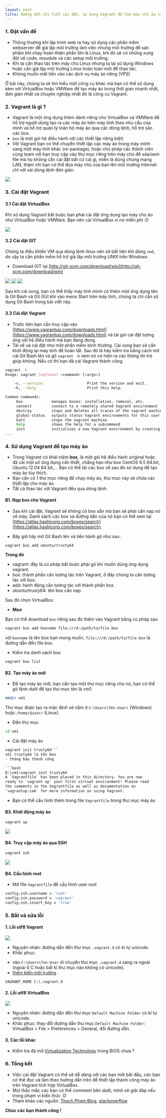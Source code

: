 ```yaml
---
layout: post
title: Hướng dẫn chi tiết cài đặt, sử dụng Vagrant để tạo máy chủ ảo trên Windows
---
```

### 1. Đặt vấn đề
- Thông thường khi lập trình web ta hay sử dụng các phần mềm webserver để giả lập môi trường làm việc nhưng môi trường để sản phẩm khi chạy hoàn thiện phần lớn  là Linux, khi đó sẽ có những xung đột về code, moudule và các setup môi trường.
- Khi ta cần thao tác trên máy chủ Linux nhưng ta lại sử dụng Windows hoặc cần giả lập môi trường Linux hoàn toàn mới để thao tác.
- Không muốn mất tiền vào các dịch vụ máy ảo riêng (VPS)

Ở bài này, chúng ta sẽ tìm hiểu một công cụ khác mà bạn có thể sử dụng kèm với VirtualBox hoặc VMWare để tạo máy ảo trong thời gian nhanh nhất, đơn giản nhất và chuyên nghiệp nhất đó là công cụ Vagrant.

### 2. Vagrant là gì ?

- Vagrant là một ứng dụng thêm dành riêng cho VirtualBox và VMWare để hỗ trợ người dùng tạo ra các máy ảo trên máy tính theo nhu cầu của mình và hỗ trợ quản lý toàn bộ máy ảo qua các dòng lệnh, hỗ trợ sẵn các box.
- `box` là một gói hệ điều hành với các thiết lập riêng biệt)
- Với Vagrant bạn có thể chuyển thiết lập các máy ảo trong máy mình sang một máy tính khác (re-package), hoặc cho phép các thành viên cùng team với bạn truy cập vào thư mục riêng trên máy chủ để sửa/xem file mà họ không cần cài đặt bất cứ cái gì, miễn là dùng chung mạng LAN, thậm chí bạn có thể đưa máy chủ của bạn lên môi trường internet chỉ với vài dòng lệnh đơn giản.

![](/images/logo_vagrant.png)

### 3. Cài đặt Vagrant
#### 3.1 Cài đặt VirtualBox
Khi sử dụng Vagrant bắt buộc bạn phải cài đặt ứng dụng tạo máy chủ ảo như VirtualBox hoặc VMWare. Bạn nên cài VirtualBox vì nó miễn phí :D

![](/images/virtual-box.png)

#### 3.2 Cài đặt GIT

Chúng ta điều khiển VM qua dòng lệnh linux nên sẽ bất tiện khi dùng `cmd`, do vậy ta cần phần mềm hỗ trợ giả lập môi trường UNIX trên Windows 

- Download GIT tại [http://git-scm.com/download/win](http://git-scm.com/download/win)

![](/images/git-1.png)
![](/images/git-2.png)
![](/images/git-3.png)

Sau khi cài xong, bạn có thể thấy máy tính mình có thêm một ứng dụng tên là Git Bash và Git GUI khi vào menu Start trên máy tính, chúng ta chỉ cần sử dụng Git Bash trong bài viết này.

#### 3.3 Cài đặt Vagrant
- Trước tiên bạn cần truy cập vào [https://www.vagrantup.com/downloads.html](https://www.vagrantup.com/downloads.html) và tải gói cài đặt tương ứng với hệ điều hành mà bạn đang dùng.
- Tải về và cài đặt như một phần mềm bình thường. Cài xong bạn sẽ cần khởi động lại máy tính để hoàn tất. Sau đó là hãy kiểm tra bằng cách mở cái Git Bash lên và gõ `vagrant -h` xem nó có hiện ra các thông tin trợ giúp không. Nếu có thì bạn đã cài Vagrant thành công.

```bash
vagrant -h
Usage: vagrant [options] <command> [<args>]

    -v, --version                    Print the version and exit.
    -h, --help                       Print this help.

Common commands:
     box             manages boxes: installation, removal, etc.
     connect         connect to a remotely shared Vagrant environment
     destroy         stops and deletes all traces of the vagrant machine
     global-status   outputs status Vagrant environments for this user
     halt            stops the vagrant machine
     help            shows the help for a subcommand
     init            initializes a new Vagrant environment by creating a Vagrant
...
```

### 4. Sử dụng Vagrant để tạo máy ảo 

- Trong Vagrant có khái niệm **box**, là một gói hệ điều hành original hoặc đã cài một số ứng dụng cần thiết, chẳng hạn như box CentOS 6.5 64.bit, Ubuntu 12.04 64 bit,... Bạn có thể tải các box về sau đó sử dụng để tạo máy ảo tùy thích.
- Bạn cần có 1 thư mục riêng để chạy máy ảo, thư mục này sẽ chứa các thiết lập cho máy ảo.
- Tất cả thao tác với Vagrant đều qua dòng lệnh.

#### B1. Nạp box cho Vagrant

- Sau khi cài đặt, Vagrant sẽ không có box sẵn mà bạn sẽ phải cần nạp nó về máy. Danh sách các box và đường dẫn của nó bạn có thể xem tại [https://atlas.hashicorp.com/boxes/search](https://atlas.hashicorp.com/boxes/search).

- Bây giờ hãy mở Git Bash lên và tiến hành gõ như sau:

```bash
vagrant box add ubuntu/trusty64
```

**Trong đó**

 + vagrant: đây là cú pháp bắt buộc phải gõ khi muốn dùng ứng dụng vagrant.
 + box: thành phần cần tương tác trên Vagrant, ở đây chúng ta cần tương tác với box.
 + add: hành động cần tương tác với thành phần box.
 + ubuntu/trusty64: tên box cần nạp.

Sau đó chọn VirtualBox.

- **Mẹo**

Bạn có thể download `box` riêng sau đó thêm vào Vagrant bằng cú pháp sau

```bash
vagrant box add boxname file:///d:/path/to/file.box
```

với `boxname` là tên box bạn mong muốn, `file:///d:/path/to/file.box` là đường dẫn đến file box.

- Kiểm tra danh sách box

```bash
vagrant box list
```

#### B2. Tạo máy ảo mới 

- Để tạo máy ảo mới, bạn cần tạo một thư mục riêng cho nó, bạn có thể gõ lệnh dưới để tạo thư mục tên là vm1:

```bash
mkdir vm1
```

Thư mục được tạo ra mặc định sẽ nằm ở `C:\Users\Tên-User\` (Windows) hoặc `/home/$user/` (Linux).

- Đến thư mục 

```bash
cd vm1
```

- Cài đặt máy ảo

```bash
vagrant init trusty64```
với trusty64 là tên box
- thông báo thành công

```bash
D:\vm1>vagrant init trusty64
A `Vagrantfile` has been placed in this directory. You are now
ready to `vagrant up` your first virtual environment! Please read
the comments in the Vagrantfile as well as documentation on
`vagrantup.com` for more information on using Vagrant.
```

- Bạn có thể cấu hình thêm trong file `Vagrantfile` trong thư mục máy ảo

#### B3. Khởi động máy ảo

```bash
vagrant up
```
![](/images/vagrant-up.png)

#### B4. Truy cập máy ảo qua SSH

```bash
vagrant ssh
```

![](/images/vagrant-vm.png)

#### B4. Cấu hình root 
- Mở file `Vagrantfile` để cấu hình user root

```bash
config.ssh.username = 'root'
config.ssh.password = 'vagrant'
config.ssh.insert_key = 'true'
```

### 5. Bắt và sửa lỗi 

#### 1. Lỗi utf8 Vagrant

![](/images/vagrant-error-1.png)

- Nguyên nhân: đường dẫn đến thư mục `.vagrant.d` có kí tự unicode.
- Khắc phục: 
 + vào `C:\Users\Ten-User` di chuyển thư mục `.vagrant.d` sang ra ngoài (ngoài ổ C hoặc bất kì thư mục nào không có unicode).
 + [thêm biến môi trường](http://www.computerhope.com/issues/ch000549.htm).

```text
VAGRANT_HOME C:\.vagrant.d
```
#### 2. Lỗi utf8 VirtualBox

![](/images/vagrant-error-2.png)

- Nguyên nhân: đường dẫn đến thư mục `Default Machine Folder` có kí tự unicode.
- Khắc phục: thay đổi đường dẫn thư mục `Default Machine Folder`: VirtualBox > File > Preferences > General, đổi đường dẫn.

#### 3. Các lỗi khác
- Kiểm tra đã mở [Virtualization Technology](https://www.google.com/webhp?q=enable+virtualization+technology) trong BIOS chưa ?

### 6. Tổng kết
- Việc cài đặt Vagrant có thể sẽ dễ dàng với các bạn mới bắt đầu, các bạn có thể đọc và làm theo hướng dẫn trên để thiết lập thành công máy ảo trên Vagrant tích hợp VirtualBox.
- Mọi thắc mắc các bạn có thể comment bên dưới, mình sẽ giải đáp nếu trong phạm vi kiến thức :D
- Tham khảo các nguồn: [Thạch Phạm Blog](http://thachpham.com), [stackoverflow](http://stackoverflow.com)

**Chúc các bạn thành công !**